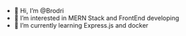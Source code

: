 - 👋 Hi, I’m @Brodri
- 👀 I’m interested in MERN Stack and FrontEnd developing
- 🌱 I’m currently learning Express.js and docker

<!---
Brodri/Brodri is a ✨ special ✨ repository because its `README.md` (this file) appears on your GitHub profile.
You can click the Preview link to take a look at your changes.
--->
